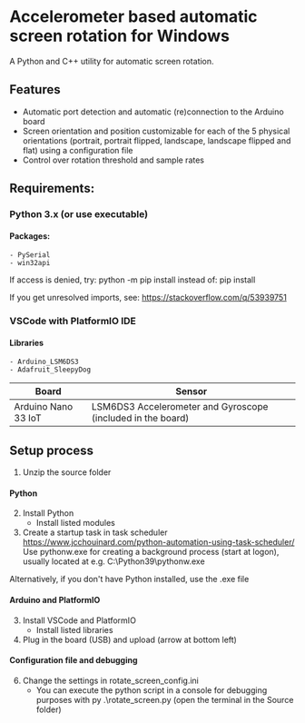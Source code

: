 # Accelerometer based automatic screen rotation for Windows
A Python and C++ utility for automatic screen rotation.

## Features
- Automatic port detection and automatic (re)connection to the Arduino board
- Screen orientation and position customizable for each of the 5 physical orientations (portrait, portrait flipped, landscape, landscape flipped and flat) using a configuration file
- Control over rotation threshold and sample rates

## Requirements:

### Python 3.x (or use executable)
#### Packages:
    - PySerial
    - win32api

If access is denied, try:
python -m pip install <package> 
instead of:
pip install <package>

If you get unresolved imports, see: https://stackoverflow.com/q/53939751

### VSCode with PlatformIO IDE
#### Libraries
    - Arduino_LSM6DS3
    - Adafruit_SleepyDog
    
| Board             | Sensor               |
|-------------------|----------------------|
|Arduino Nano 33 IoT| LSM6DS3 Accelerometer and Gyroscope (included in the board)  | 

## Setup process
1. Unzip the source folder

#### Python
2. Install Python
    - Install listed modules
3. Create a startup task in task scheduler
https://www.jcchouinard.com/python-automation-using-task-scheduler/
Use pythonw.exe for creating a background process (start at logon), usually located at e.g.
C:\Python39\pythonw.exe

Alternatively, if you don't have Python installed, use the .exe file

#### Arduino and PlatformIO
3. Install VSCode and PlatformIO
    - Install listed libraries
4. Plug in the board (USB) and upload (arrow at bottom left)

#### Configuration file and debugging
6. Change the settings in rotate_screen_config.ini
    - You can execute the python script in a console for debugging purposes 
    with py .\rotate_screen.py (open the terminal in the Source folder)
